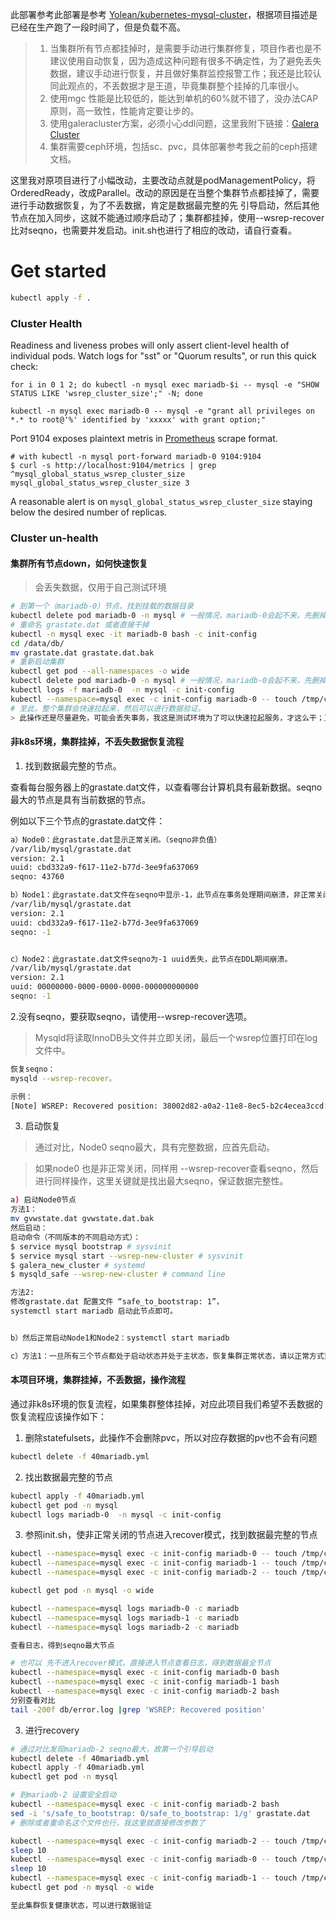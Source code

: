 此部署参考此部署是参考 [Yolean/kubernetes-mysql-cluster](https://github.com/Yolean/kubernetes-mysql-cluster)，根据项目描述是已经在生产跑了一段时间了，但是负载不高。

> 1. 当集群所有节点都挂掉时，是需要手动进行集群修复，项目作者也是不建议使用自动恢复，因为造成这种问题有很多不确定性，为了避免丢失数据，建议手动进行恢复，并且做好集群监控报警工作；我还是比较认同此观点的，不丢数据才是王道，毕竟集群整个挂掉的几率很小。
> 2. 使用mgc 性能是比较低的，能达到单机的60%就不错了，没办法CAP原则，高一致性，性能肯定要让步的。
> 3. 使用galeracluster方案，必须小心ddl问题，这里我附下链接：[Galera Cluster](https://blog.csdn.net/linuxprobe2017/article/details/76874949?locationNum=4&fps=1)
> 4. 集群需要ceph环境，包括sc、pvc，具体部署参考我之前的ceph搭建文档。

这里我对原项目进行了小幅改动，主要改动点就是podManagementPolicy，将OrderedReady，改成Parallel。改动的原因是在当整个集群节点都挂掉了，需要进行手动数据恢复，为了不丢数据，肯定是数据最完整的先 引导启动，然后其他节点在加入同步，这就不能通过顺序启动了；集群都挂掉，使用--wsrep-recover比对seqno，也需要并发启动。init.sh也进行了相应的改动，请自行查看。


# Get started

```bash
kubectl apply -f .
```

### Cluster Health

Readiness and liveness probes will only assert client-level health of individual pods.
Watch logs for "sst" or "Quorum results", or run this quick check:
```
for i in 0 1 2; do kubectl -n mysql exec mariadb-$i -- mysql -e "SHOW STATUS LIKE 'wsrep_cluster_size';" -N; done

kubectl -n mysql exec mariadb-0 -- mysql -e "grant all privileges on *.* to root@'%' identified by 'xxxxx' with grant option;"
```

Port 9104 exposes plaintext metris in [Prometheus](https://prometheus.io/docs/concepts/data_model/) scrape format.
```
# with kubectl -n mysql port-forward mariadb-0 9104:9104
$ curl -s http://localhost:9104/metrics | grep ^mysql_global_status_wsrep_cluster_size
mysql_global_status_wsrep_cluster_size 3
```

A reasonable alert is on `mysql_global_status_wsrep_cluster_size` staying below the desired number of replicas.

### Cluster un-health

#### 集群所有节点down，如何快速恢复
> 会丢失数据，仅用于自己测试环境
```bash
# 到第一个（mariadb-0）节点，找到挂载的数据目录
kubectl delete pod mariadb-0 -n mysql # 一般情况，mariadb-0会起不来，先删掉重新启动，进入init状态
# 重命名 grastate.dat 或者直接干掉
kubectl -n mysql exec -it mariadb-0 bash -c init-config
cd /data/db/
mv grastate.dat grastate.dat.bak
# 重新启动集群
kubectl get pod --all-namespaces -o wide
kubectl delete pod mariadb-0 -n mysql # 一般情况，mariadb-0会起不来，先删掉重新启动，进入init状态
kubectl logs -f mariadb-0  -n mysql -c init-config
kubectl --namespace=mysql exec -c init-config mariadb-0 -- touch /tmp/confirm-new-cluster
# 至此，整个集群会快速拉起来，然后可以进行数据验证。
> 此操作还是尽量避免，可能会丢失事务，我这是测试环境为了可以快速拉起服务，才这么干；正常流程通过检查各节点的事务状态来提取最后的序列号，需要先从最后节点上自举启动，然后再启动其它节点。
```

#### 非k8s环境，集群挂掉，不丢失数据恢复流程

1. 找到数据最完整的节点。

查看每台服务器上的grastate.dat文件，以查看哪台计算机具有最新数据。seqno最大的节点是具有当前数据的节点。

例如以下三个节点的grastate.dat文件：
```bash
a）Node0：此grastate.dat显示正常关闭。（seqno非负值）
/var/lib/mysql/grastate.dat
version: 2.1
uuid: cbd332a9-f617-11e2-b77d-3ee9fa637069
seqno: 43760

b）Node1：此grastate.dat文件在seqno中显示-1，此节点在事务处理期间崩溃，非正常关闭。
/var/lib/mysql/grastate.dat
version: 2.1
uuid: cbd332a9-f617-11e2-b77d-3ee9fa637069
seqno: -1


c）Node2：此grastate.dat文件seqno为-1 uuid丢失，此节点在DDL期间崩溃。
/var/lib/mysql/grastate.dat
version: 2.1
uuid: 00000000-0000-0000-0000-000000000000
seqno: -1
```
2.没有seqno，要获取seqno，请使用--wsrep-recover选项。
> Mysqld将读取InnoDB头文件并立即关闭，最后一个wsrep位置打印在log文件中。
```bash
恢复seqno：
mysqld --wsrep-recover。

示例：
[Note] WSREP: Recovered position: 38002d82-a0a2-11e8-8ec5-b2c4ecea3ccd:7
```
3. 启动恢复
> 通过对比，Node0 seqno最大，具有完整数据，应首先启动。

> 如果node0 也是非正常关闭，同样用 --wsrep-recover查看seqno，然后进行同样操作，这里关键就是找出最大seqno，保证数据完整性。
```bash
a) 启动Node0节点
方法1：
mv gvwstate.dat gvwstate.dat.bak
然后启动：
启动命令（不同版本的不同启动方式）：
$ service mysql bootstrap # sysvinit
$ service mysql start --wsrep-new-cluster # sysvinit
$ galera_new_cluster # systemd 
$ mysqld_safe --wsrep-new-cluster # command line

方法2:
修改grastate.dat 配置文件 “safe_to_bootstrap: 1”，
systemctl start mariadb 启动此节点即可。


b）然后正常启动Node1和Node2：systemctl start mariadb

c）方法1：一旦所有三个节点都处于启动状态并处于主状态，恢复集群正常状态，请以正常方式重新启动Node0（因此它将作为整个群集的一部分出现，而不仅仅是一个引导程序）。

```
#### 本项目环境，集群挂掉，不丢数据，操作流程
通过非k8s环境的恢复流程，如果集群整体挂掉，对应此项目我们希望不丢数据的恢复流程应该操作如下：
1. 删除statefulsets，此操作不会删除pvc，所以对应存数据的pv也不会有问题
```bash
kubectl delete -f 40mariadb.yml
```

2. 找出数据最完整的节点
```bash
kubectl apply -f 40mariadb.yml
kubectl get pod -n mysql
kubectl logs mariadb-0  -n mysql -c init-config
```

3. 参照init.sh，使非正常关闭的节点进入recover模式，找到数据最完整的节点
```bash
kubectl --namespace=mysql exec -c init-config mariadb-0 -- touch /tmp/confirm-recover
kubectl --namespace=mysql exec -c init-config mariadb-1 -- touch /tmp/confirm-recover
kubectl --namespace=mysql exec -c init-config mariadb-2 -- touch /tmp/confirm-recover

kubectl get pod -n mysql -o wide

kubectl --namespace=mysql logs mariadb-0 -c mariadb
kubectl --namespace=mysql logs mariadb-1 -c mariadb
kubectl --namespace=mysql logs mariadb-2 -c mariadb

查看日志，得到seqno最大节点

# 也可以 先不进入recover模式，直接进入节点查看日志，得到数据最全节点
kubectl --namespace=mysql exec -c init-config mariadb-0 bash
kubectl --namespace=mysql exec -c init-config mariadb-1 bash
kubectl --namespace=mysql exec -c init-config mariadb-2 bash
分别查看对比
tail -200f db/error.log |grep 'WSREP: Recovered position'

```
3. 进行recovery
```bash
# 通过对比发现mariadb-2 seqno最大，故第一个引导启动
kubectl delete -f 40mariadb.yml
kubectl apply -f 40mariadb.yml
kubectl get pod -n mysql

# 到mariadb-2 设置安全启动
kubectl --namespace=mysql exec -c init-config mariadb-2 bash
sed -i 's/safe_to_bootstrap: 0/safe_to_bootstrap: 1/g' grastate.dat
# 删除或者重命名这个文件也行，我这里就直接修改参数了

kubectl --namespace=mysql exec -c init-config mariadb-2 -- touch /tmp/confirm-new-cluster
sleep 10
kubectl --namespace=mysql exec -c init-config mariadb-0 -- touch /tmp/confirm-resume
sleep 10
kubectl --namespace=mysql exec -c init-config mariadb-1 -- touch /tmp/confirm-resume
kubectl get pod -n mysql -o wide

至此集群恢复健康状态，可以进行数据验证
```
